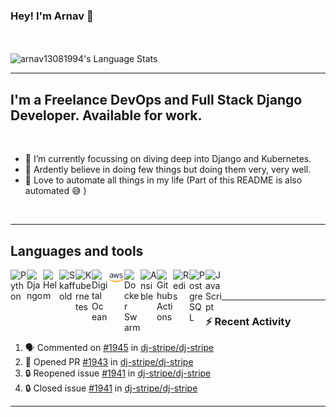 ### Hey! I'm Arnav  👋



<br />
<br />
<img alt="arnav13081994's Language Stats" src="https://github-readme-stats.vercel.app/api/top-langs/?username=arnav13081994&layout=compact&theme=dracula" />
<br />


<!-- 
     ___________
   /  HEY HEY HEY  \
   \     👋👋👋   /
     -----------
       \   ^___^
        \  (O O)\_________
           (___)\         )\/\
                ||------w |
                ||       ||

-->

<!-- [![Website](https://img.shields.io/website?label=arnav13081994.com&style=for-the-badge&url=https%3A%2F%2Farnav13081994.com)](https://arnav13081994.com) -->

---

## I'm a Freelance DevOps and Full Stack Django Developer. Available for work.
<br />

- 🌱 I’m currently focussing on diving deep into Django and Kubernetes.
- 🔭 Ardently believe in doing few things but doing them very, very well.
- 🤖 Love to automate all things in my life (Part of this README is also automated 😅 )

<br />

---

## Languages and tools

<img align="left" alt="Python" width="26px" src="https://gitcdn.link/repo/github/explore/master/topics/python/python.png" />
<img align="left" alt="Django" width="26px" src="https://gitcdn.link/repo/github/explore/master/topics/django/django.png" />
<img align="left" alt="Helm" width="26px" src="https://avatars.githubusercontent.com/u/15859888?s=200&v=4" />
<img align="left" alt="Skaffold" width="26px" src="https://github.com/GoogleContainerTools/skaffold/blob/main/logo/skaffold.png" />
<img align="left" alt="Kubernetes" width="26px" src="https://gitcdn.link/repo/github/explore/master/topics/kubernetes/kubernetes.png" />
<img align="left" alt="Digital Ocean" width="26px" src="https://avatars.githubusercontent.com/u/4650108?s=200&v=4" />
<img align="left" alt="AWS" width="26px" src="https://github.com/github/explore/blob/main/topics/aws/aws.png" />
<img align="left" alt="Docker Swarm" width="26px" src="https://gitcdn.link/repo/github/explore/master/topics/docker/docker.png" />
<img align="left" alt="Ansible" width="26px" src="https://gitcdn.link/repo/github/explore/master/topics/ansible/ansible.png" />
<img align="left" alt="Github Actions" width="26px" src="https://gitcdn.link/repo/github/explore/master/topics/actions/actions.png" />
<img align="left" alt="Redis" width="26px" src="https://gitcdn.link/repo/github/explore/master/topics/redis/redis.png" />
<img align="left" alt="PostgreSQL" width="26px" src="https://gitcdn.link/repo/github/explore/master/topics/postgresql/postgresql.png" />
<img align="left" alt="JavaScript" width="26px" src="https://gitcdn.link/repo/github/explore/master/topics/javascript/javascript.png" />

<br />
<br />

---

### :zap: Recent Activity


<!--START_SECTION:activity-->
1. 🗣 Commented on [#1945](https://github.com/dj-stripe/dj-stripe/issues/1945) in [dj-stripe/dj-stripe](https://github.com/dj-stripe/dj-stripe)
2. 💪 Opened PR [#1943](https://github.com/dj-stripe/dj-stripe/pull/1943) in [dj-stripe/dj-stripe](https://github.com/dj-stripe/dj-stripe)
3. 🔒 Reopened issue [#1941](https://github.com/dj-stripe/dj-stripe/issues/1941) in [dj-stripe/dj-stripe](https://github.com/dj-stripe/dj-stripe)
4. 🔒 Closed issue [#1941](https://github.com/dj-stripe/dj-stripe/issues/1941) in [dj-stripe/dj-stripe](https://github.com/dj-stripe/dj-stripe)
<!--END_SECTION:activity-->

---

<!-- [webdevplaylist]: https://www.youtube.com/playlist?list=PLkwxH9e_vrAJ0WbEsFA9W3I1W-g_BTsbt -->
[jsplaylist]: https://www.youtube.com/playlist?list=PLkwxH9e_vrALRJKu7wfXby3MKeflhTu6B
